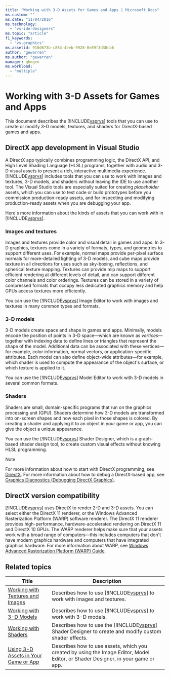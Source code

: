 ```yaml
---
title: "Working with 3-D Assets for Games and Apps | Microsoft Docs"
ms.custom: ""
ms.date: "11/04/2016"
ms.technology: 
  - "vs-ide-designers"
ms.topic: "article"
f1_keywords: 
  - "vs.graphics"
ms.assetid: 910d673b-c884-4eeb-9928-0e89f3d38cb6
author: "gewarren"
ms.author: "gewarren"
manager: ghogen
ms.workload: 
  - "multiple"
---
```

# Working with 3-D Assets for Games and Apps
This document describes the [!INCLUDE[vsprvs](../code-quality/includes/vsprvs_md.md)] tools that you can use to create or modify 3-D models, textures, and shaders for DirectX-based games and apps.  
  
## DirectX app development in Visual Studio  
 A DirectX app typically combines programming logic, the DirectX API, and High Level Shading Language (HLSL) programs, together with audio and 3-D visual assets to present a rich, interactive multimedia experience.[!INCLUDE[vsprvs](../code-quality/includes/vsprvs_md.md)] includes tools that you can use to work with images and textures, 3-D models, and shaders without leaving the IDE to use another tool. The Visual Studio tools are especially suited for creating *placeholder* assets, which you can use to test code or build prototypes before you commission production-ready assets, and for inspecting and modifying production-ready assets when you are debugging your app.  
  
 Here's more information about the kinds of assets that you can work with in [!INCLUDE[vsprvs](../code-quality/includes/vsprvs_md.md)].  
  
### Images and textures  
 Images and textures provide color and visual detail in games and apps. In 3-D graphics, textures come in a variety of formats, types, and geometries to support different uses. For example, normal maps provide per-pixel surface normals for more-detailed lighting of 3-D models, and cube maps provide texture in all directions for uses such as sky-boxing, reflections, and spherical texture mapping. Textures can provide mip maps to support efficient rendering at different levels of detail, and can support different color channels and color orderings. Textures can be stored in a variety of compressed formats that occupy less dedicated graphics memory and help GPUs access textures more efficiently.  
  
 You can use the [!INCLUDE[vsprvs](../code-quality/includes/vsprvs_md.md)] Image Editor to work with images and textures in many common types and formats.  
  
### 3-D models  
 3-D models create space and shape in games and apps. Minimally, models encode the position of points in 3-D space—which are known as *vertices*—together with indexing data to define lines or triangles that represent the shape of the model. Additional data can be associated with these vertices—for example, color information, normal vectors, or application-specific attributes. Each model can also define object-wide attributes—for example, which shader is used to compute the appearance of the object's surface, or which texture is applied to it.  
  
 You can use the [!INCLUDE[vsprvs](../code-quality/includes/vsprvs_md.md)] Model Editor to work with 3-D models in several common formats.  
  
### Shaders  
 Shaders are small, domain-specific programs that run on the graphics processing unit (GPU). Shaders determine how 3-D models are transformed into on-screen shapes and how each pixel in those shapes is colored. By creating a shader and applying it to an object in your game or app, you can give the object a unique appearance.  
  
 You can use the [!INCLUDE[vsprvs](../code-quality/includes/vsprvs_md.md)] Shader Designer, which is a graph-based shader design tool, to create custom visual effects without knowing HLSL programming.  
  
> [!NOTE]
>  For more information about how to start with DirectX programming, see [DirectX](http://go.microsoft.com/fwlink/p/?LinkId=224633). For more information about how to debug a DirectX-based app, see [Graphics Diagnostics (Debugging DirectX Graphics)](../debugger/visual-studio-graphics-diagnostics.md).  
  
## DirectX version compatibility  
 [!INCLUDE[vsprvs](../code-quality/includes/vsprvs_md.md)] uses DirectX to render 2-D and 3-D assets. You can select either the DirectX 11 renderer, or the Windows Advanced Rasterization Platform (WARP) software renderer. The DirectX 11 renderer provides high-performance, hardware-accelerated rendering on DirectX 11 and DirectX 10 GPUs. The WARP renderer helps make sure that your assets work with a broad range of computers—this includes computers that don't have modern graphics hardware and computers that have integrated graphics hardware. For more information about WARP, see [Windows Advanced Rasterization Platform (WARP) Guide](http://go.microsoft.com/fwlink/p/?LinkId=224634).  
  
## Related topics  
  
|Title|Description|  
|-----------|-----------------|  
|[Working with Textures and Images](../designers/working-with-textures-and-images.md)|Describes how to use [!INCLUDE[vsprvs](../code-quality/includes/vsprvs_md.md)] to work with images and textures.|  
|[Working with 3-D Models](../designers/working-with-3-d-models.md)|Describes how to use [!INCLUDE[vsprvs](../code-quality/includes/vsprvs_md.md)] to work with 3-D models.|  
|[Working with Shaders](../designers/working-with-shaders.md)|Describes how to use the [!INCLUDE[vsprvs](../code-quality/includes/vsprvs_md.md)] Shader Designer to create and modify custom shader effects.|  
|[Using 3-D Assets in Your Game or App](../designers/using-3-d-assets-in-your-game-or-app.md)|Describes how to use assets, which you created by using the Image Editor, Model Editor, or Shader Designer, in your game or app.|